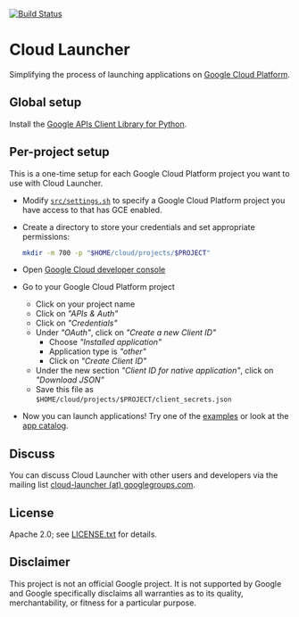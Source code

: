 [![Build Status](https://travis-ci.org/mbrukman/cloud-launcher.svg?branch=master)](https://travis-ci.org/mbrukman/cloud-launcher)

# Cloud Launcher

Simplifying the process of launching applications on [Google Cloud Platform](https://cloud.google.com/).

## Global setup

Install the [Google APIs Client Library for Python](https://developers.google.com/api-client-library/python/).

## Per-project setup

This is a one-time setup for each Google Cloud Platform project you want to use
with Cloud Launcher.

* Modify [`src/settings.sh`](src/settings.sh) to specify a Google Cloud Platform
  project you have access to that has GCE enabled.

* Create a directory to store your credentials and set appropriate permissions:

  ```bash
  mkdir -m 700 -p "$HOME/cloud/projects/$PROJECT"
  ```

* Open [Google Cloud developer console](https://cloud.google.com/console)

* Go to your Google Cloud Platform project

  * Click on your project name
  * Click on _"APIs & Auth"_
  * Click on _"Credentials"_
  * Under _"OAuth"_, click on _"Create a new Client ID"_
    * Choose _"Installed application"_
    * Application type is _"other"_
    * Click on _"Create Client ID"_
  * Under the new section _"Client ID for native application"_, click on
    _"Download JSON"_
  * Save this file as `$HOME/cloud/projects/$PROJECT/client_secrets.json`

* Now you can launch applications! Try one of the [examples](examples/README.md)
  or look at the [app catalog](apps/README.md).

## Discuss

You can discuss Cloud Launcher with other users and developers via the mailing
list [cloud-launcher (at) googlegroups.com](https://groups.google.com/group/cloud-launcher).

## License

Apache 2.0; see [LICENSE.txt](LICENSE.txt) for details.

## Disclaimer

This project is not an official Google project. It is not supported by Google
and Google specifically disclaims all warranties as to its quality,
merchantability, or fitness for a particular purpose.
